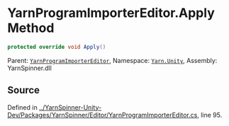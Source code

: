 # YarnProgramImporterEditor.Apply Method


```csharp
protected override void Apply()
```



<div class="class-metadata">

Parent: [`YarnProgramImporterEditor`](/api/csharp/yarn.unity/yarnprogramimportereditor.md), Namespace: [`Yarn.Unity`](/api/csharp/yarn.unity/README.md), Assembly: YarnSpinner.dll
</div>

## Source
Defined in [../YarnSpinner-Unity-Dev/Packages/YarnSpinner/Editor/YarnProgramImporterEditor.cs](https://github.com/YarnSpinnerTool/YarnSpinner-Unity//blob/develop/Editor/YarnProgramImporterEditor.cs#L95), line 95.
